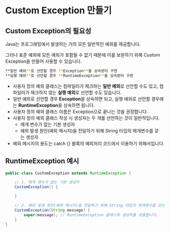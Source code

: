 # Custom Exception 만들기

## Custom Exception의 필요성

Java는 프로그래밍에서 발생하는 거의 모든 일반적인 예외를 제공합니다.

그러나 표준 예외에 모든 예외가 포함될 수 없기 때문에 이를 보완하기 위해 Custom Exception을 만들어 사용할 수 있습니다. 

```bash
**일반 예외**로 선언할 경우 **Exception**을 상속받아 구현
**실행 예외**로 선언할 경우 **RuntimeException**을 상속받아 구현
```

- 사용자 정의 예외 클래스는 컴파일러가 체크하는 **일반 예외**로 선언할 수도 있고, 컴파일러가 체크하지 않는 **실행 예외**로 선언할 수도 있습니다.
- 일반 예외로 선언할 경우 **Exception**을 상속하면 되고, 실행 예외로 선언할 경우에는 **RuntimeException**을 상속하면 됩니다.
- 사용자 정의 예외 클래스 이름은 Exception으로 끝나는 것을 권장합니다.
- 사용자 정의 예외 클래스 작성 시 생성자는 두 개를 선언하는 것이 일반적입니다.
    - 매개 변수가 없는 기본 생성자
    - 예외 발생 원인(예외 메시지)을 전달하기 위해 String 타입의 매개변수를 갖는 생성자
- 예외 메시지의 용도는 catch {} 블록의 예외처리 코드에서 이용하기 위해서입니다.

## RuntimeException 예시

```java
public class CustomException extends RuntimeException {

    // 1. 매개 변수가 없는 기본 생성자
    CustomException() {

    }

    // 2. 예외 발생 원인(예외 메시지)을 전달하기 위해 String 타입의 매개변수를 갖는 생성자
    CustomException(String message) {
        super(message); // RuntimeException 클래스의 생성자를 호출합니다.
    }
}
```
